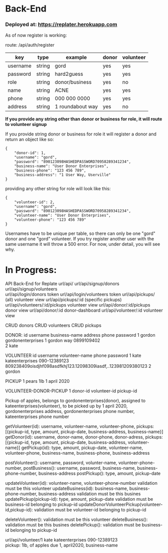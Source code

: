 # Back-End

###  Deployed at: https://replater.herokuapp.com  ###

As of now register is working: 

route: /api/auth/register

key|type|example|donor|volunteer
---|---|---|---|---
username|string|gord|yes|yes
password|string|hard2guess|yes|yes
role|string|donor/business|yes|no
name|string|ACNE|yes|yes
phone|string|000 000 0000|yes|yes
address|string|1 roundabout way|yes|no



**If you provide any string other than donor or business for role, it will route to volunteer signup**

If you provide string donor or business for role it will register a donor and return an object like so:
```
{
    "donor-id": 1,
    "username": "gord",
    "password": "890123098HASHEDPASSWORD70958289341234",
    "business-name": "User Donor Enterprises",
    "business-phone": "123 456 789",
    "business-address": "1 User Way, Userville"
}
```

providing any other string for role will look like this: 

```
{
    "volunteer-id": 2,
    "username": "gord",
    "password": "890123098HASHEDPASSWORD70958289341234",
    "volunteer-name": "User Donor Enterprises",
    "volunteer-phone": "123 456 789"
}
```

Usernames have to be unique per table, so there can only be one "gord" donor and one "gord" volunteer.
If you try register another user with the same username it will throw a 500 error. For now, under detail, you will see why.





# In Progress:
API Back-End for Replate
url/api/
url/api/signup/donors
url/api/signup/volunteers           
url/api/login/donors                token
url/api/login/volunteers            token
url/api/pickups/                    (all) volunteer view
url/api/pickups/:id                 (specific pickups) 
url/api/volunteers/:id/pickups      volunteer view
url/api/donor/:id/pickups           donor view
url/api/donor/:id                   donor-dashboard
url/api/volunteer/:id               volunteer view

CRUD donors
CRUD volunteers
CRUD pickups

DONOR:
id  username    business-name     address         phone         password
1   gordon  gordonenterprises   1 gordon way    0899109402      
2   kate

VOLUNTEER
id  username    volunteer-name  phone                           password
1   kate    kateenterprises     090-12389123                    809238409oisdjhf098asdfkhj123.12098309iasdf,..123981209380123
2   gordon

PICKUP
1   pears  1lb                 1 april 2020

VOLUNTEER-DONOR-PICKUP
1   donor-id    volunteer-id     pickup-id


Pickup of apples, belongs to gordonenterprises(donor), assigned to kateenterprises(volunteer), to be picked up by 1 april 2020, gordonenterprises address, gordonenterprises phone number, kateenterprises phone number

getVolunteer(id):   username, volunteer-name, volunteer-phone, pickups: [{pickup-id, type, amount, pickup-date, business-address, business-name}]
getDonor(id):       username, donor-name, donor-phone, donor-adress, pickups: [{pickup-id, type, amount, pickup-date, business-address, volunteer-name}]
getPickup(id):      type, amount, pickup-date, volunteer-name, volunteer-phone, business-name, business-phone, business-address

postVolunteer():    username, password, volunter-name, volunteer-phone-number, 
postBusiness():     username, password, business-name, business-phone-number, business-address
postPickup():       type, amount, pickup-date

updateVolunteer(id):                  volunteer-name, volunteer-phone-number                                validation must be this volunteer
updateBusiness(id):                   business-name, business-phone-number, business-address                validation must be this busines
updatePickup(pickup-id):              type, amount, pickup-date                                             validation must be business-id belonging to pickup-id
updateDonorVolunteerPickup(volunteer-id,pickup-id):                                                         validation must be volunteer-id belonging to pickup-id

deleteVolunteer():                                                                                          validation must be this volunteer
deleteBusiness():                                                                                           validation must be this busines
deletePickup():                                                                                             validation must be business-id belonging to pickup-id

url/api/volunteer/1
kate kateenterprises 090-12389123  
        pickup: 1lb, of apples due 1, april2020, business-name
